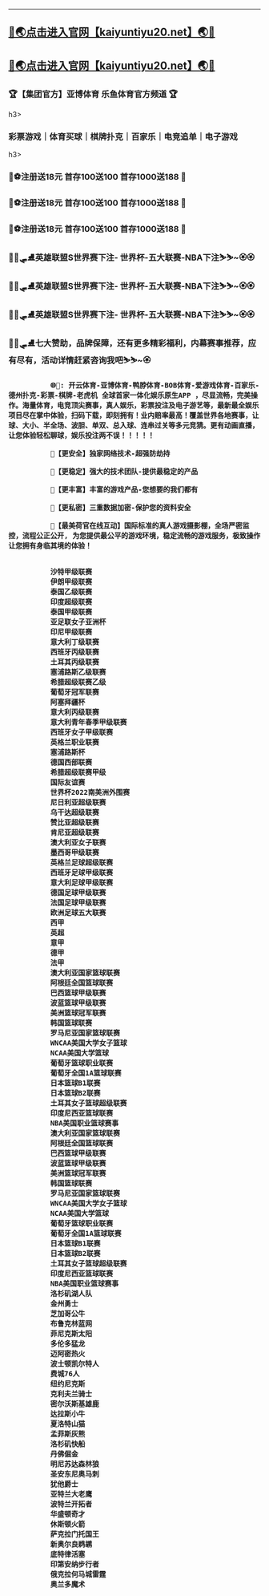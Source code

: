 ----
[🔞🌏点击进入官网【kaiyuntiyu20.net】🌏🔞](https://yabotiyu11.github.io/cg01/)
----
[🔞🌏点击进入官网【kaiyuntiyu20.net】🌏🔞](https://yabotiyu11.github.io/cg01/)
----
<h3>🏆【集团官方】亚博体育 乐鱼体育官方频道 🏆</h3>h3>

<h3>彩票游戏｜体育买球｜棋牌扑克｜百家乐｜电竞追单｜电子游戏</h3>h3>


<h3>🌛⚽️注册送18元   首存100送100   首存1000送188 🎉<h3>
  <h3>🌛⚽️注册送18元   首存100送100   首存1000送188 🎉<h3>
    <h3>🌛⚽️注册送18元   首存100送100   首存1000送188 🎉<h3>
      <h3>🏋️‍♂️🛷⛸英雄联盟S世界赛下注-  世界杯-五大联赛-NBA下注⛷⛷~🏵🏵<h3>
        <h3>🏋️‍♂️🛷⛸英雄联盟S世界赛下注-  世界杯-五大联赛-NBA下注⛷⛷~🏵🏵<h3>
          <h3>🏋️‍♂️🛷⛸英雄联盟S世界赛下注-  世界杯-五大联赛-NBA下注⛷⛷~🏵🏵<h3>
            <h3>🏋️‍♂️🛷⛸七大赞助，品牌保障，还有更多精彩福利，内幕赛事推荐，应有尽有，活动详情赶紧咨询我吧⛷⛷~🏵<h3>

              🌐📢: 开云体育-亚博体育-鸭脖体育-BOB体育-爱游戏体育-百家乐-德州扑克-彩票-棋牌-老虎机 全球首家一体化娱乐原生APP ，尽显流畅，完美操作。海量体育，电竞顶尖赛事，真人娱乐，彩票投注及电子游艺等，最新最全娱乐项目尽在掌中体验，扫码下载，即刻拥有！业内赔率最高！覆盖世界各地赛事，让球、大小、半全场、波胆、单双、总入球、连串过关等多元竞猜。更有动画直播，让您体验轻松聊球，娱乐投注两不误！！！！！

              📢【更安全】独家网络技术-超强防劫持

              📢【更稳定】强大的技术团队-提供最稳定的产品

              📢【更丰富】丰富的游戏产品-您想要的我们都有

              📢【更私密】三重数据加密-保护您的资料安全

              📢【最美荷官在线互动】国际标准的真人游戏摄影棚，全场严密监控，流程公正公开, 为您提供最公平的游戏环境，稳定流畅的游戏服务，极致操作让您拥有身临其境的体验！


              沙特甲级联赛
              伊朗甲级联赛
              泰国乙级联赛
              印度超级联赛
              泰国甲级联赛
              亚足联女子亚洲杯
              印尼甲级联赛
              意大利丁级联赛
              西班牙丙级联赛
              土耳其丙级联赛
              塞浦路斯乙级联赛
              希腊超级联赛乙级
              葡萄牙冠军联赛
              阿塞拜疆杯
              意大利丙级联赛
              意大利青年春季甲级联赛
              西班牙女子甲级联赛
              英格兰职业联赛
              塞浦路斯杯
              德国西部联赛
              希腊超级联赛甲级
              国际友谊赛
              世界杯2022南美洲外围赛
              尼日利亚超级联赛
              乌干达超级联赛
              赞比亚超级联赛
              肯尼亚超级联赛
              澳大利亚女子联赛
              墨西哥甲级联赛
              英格兰足球超级联赛
              西班牙足球甲级联赛
              意大利足球甲级联赛
              德国足球甲级联赛
              法国足球甲级联赛
              欧洲足球五大联赛
              西甲
              英超
              意甲
              德甲
              法甲
              澳大利亚国家篮球联赛
              阿根廷全国篮球联赛
              巴西篮球甲级联赛
              波蓝篮球甲级联赛
              美洲篮球冠军联赛
              韩国篮球联赛
              罗马尼亚国家篮球联赛
              WNCAA美国大学女子篮球
              NCAA美国大学篮球
              葡萄牙篮球职业联赛
              葡萄牙全国1A篮球联赛
              日本篮球B1联赛
              日本篮球B2联赛
              土耳其女子篮球超级联赛
              印度尼西亚篮球联赛
              NBA美国职业篮球赛事
              澳大利亚国家篮球联赛
              阿根廷全国篮球联赛
              巴西篮球甲级联赛
              波蓝篮球甲级联赛
              美洲篮球冠军联赛
              韩国篮球联赛
              罗马尼亚国家篮球联赛
              WNCAA美国大学女子篮球
              NCAA美国大学篮球
              葡萄牙篮球职业联赛
              葡萄牙全国1A篮球联赛
              日本篮球B1联赛
              日本篮球B2联赛
              土耳其女子篮球超级联赛
              印度尼西亚篮球联赛
              NBA美国职业篮球赛事
              洛杉矶湖人队
              金州勇士
              芝加哥公牛
              布鲁克林蓝网
              菲尼克斯太阳
              多伦多猛龙
              迈阿密热火
              波士顿凯尔特人
              费城76人
              纽约尼克斯
              克利夫兰骑士
              密尔沃斯基雄鹿
              达拉斯小牛
              夏洛特山猫
              孟菲斯灰熊
              洛杉矶快船
              丹佛倔金
              明尼苏达森林狼
              圣安东尼奥马刺
              犹他爵士
              亚特兰大老鹰
              波特兰开拓者
              华盛顿奇才
              休斯顿火箭
              萨克拉门托国王
              新奥尔良鹈鹕
              底特律活塞
              印第安纳步行者
              俄克拉何马城雷霆
              奥兰多魔术
              
</h3></h3>
